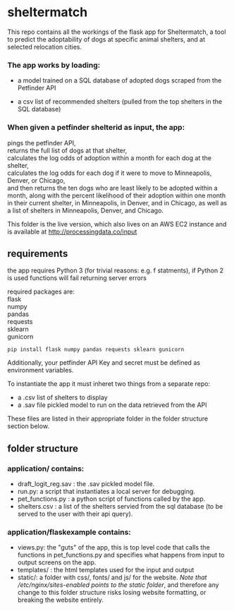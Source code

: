 # sheltermatch
This repo contains all the workings of the flask app for Sheltermatch, a tool to predict the adoptability of dogs at specific animal shelters, and at selected relocation cities. 

### The app works by loading:   
- a model trained on a SQL database of adopted dogs scraped from the Petfinder API   

- a csv list of recommended shelters (pulled from the top shelters in the SQL database)

### When given a petfinder shelterid as input, the app:  
pings the petfinder API,  
returns the full list of dogs at that shelter,  
calculates the log odds of adoption within a month for each dog at the shelter,  
calculates the log odds for each dog if it were to move to Minneapolis, Denver, or Chicago,  
and then returns the ten dogs who are least likely to be adopted within a month, along with the percent likelihood of their adoption within one month in their current shelter, in  Minneapolis, in Denver, and in Chicago, as well as a list of shelters in Minneapolis, Denver, and Chicago. 

This folder is the live version, which also lives on an AWS EC2 instance and is available at 
http://processingdata.co/input

## requirements

the app requires Python 3 (for trivial reasons: e.g. f statments), if Python 2 is used functions will fail returning server errors 

required packages are:  
flask   
numpy  
pandas   
requests  
sklearn   
gunicorn  

`pip install flask numpy pandas requests sklearn gunicorn`

Additionally, your petfinder API Key and secret must be defined as environment variables. 

To instantiate the app it must inheret two things from a separate repo:   
- a .csv list of shelters to display  
- a .sav file pickled model to run on the data retrieved from the API    

These files are listed in their appropriate folder in the folder structure section below. 


## folder structure 


### application/ contains:

- draft_logit_reg.sav : the .sav pickled model file.  
- run.py: a script that instantiates a local server for debugging.   
- pet_functions.py : a python script of functions called by the app. 
- shelters.csv : a list of the shelters servied from the sql database (to be served to the user with their api query). 

### application/flaskexample contains: 
- views.py: the "guts" of the app, this is top level code that calls the functions in pet_functions.py and specifies what happens from input to output screens on the app.   
- templates/ : the html templates used for the input and output   
- static/: a folder with css/, fonts/ and js/ for the website. *Note that /etc/nginx/sites-enabled points to the static folder*, and therefore any change to this folder structure risks losing website formatting, or breaking the website entirely.   
